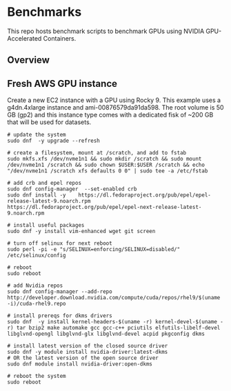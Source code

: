 # Benchmarks

This repo hosts benchmark scripts to benchmark GPUs using NVIDIA GPU-Accelerated Containers. 

## Overview

## Fresh AWS GPU instance

Create a new EC2 instance with a GPU using Rocky 9. 
This example uses a g4dn.4xlarge instance and ami-00876579da91da598.
The root volume is 50 GB (gp2) and this instance type comes with a dedicated fisk
of ~200 GB that will be used for datasets.


```
# update the system
sudo dnf  -y upgrade --refresh

# create a filesystem, mount at /scratch, and add to fstab
sudo mkfs.xfs /dev/nvme1n1 && sudo mkdir /scratch && sudo mount /dev/nvme1n1 /scratch && sudo chown $USER:$USER /scratch && echo "/dev/nvme1n1 /scratch xfs defaults 0 0" | sudo tee -a /etc/fstab

# add crb and epel repos
sudo dnf config-manager  --set-enabled crb
sudo dnf install -y    https://dl.fedoraproject.org/pub/epel/epel-release-latest-9.noarch.rpm     https://dl.fedoraproject.org/pub/epel/epel-next-release-latest-9.noarch.rpm

# install useful packages
sudo dnf -y install vim-enhanced wget git screen

# turn off selinux for next reboot
sudo perl -pi -e "s/SELINUX=enforcing/SELINUX=disabled/" /etc/selinux/config 

# reboot
sudo reboot
```

```
# add Nvidia repos
sudo dnf config-manager --add-repo http://developer.download.nvidia.com/compute/cuda/repos/rhel9/$(uname -i)/cuda-rhel9.repo

# install prereqs for dkms drivers
sudo dnf  -y install kernel-headers-$(uname -r) kernel-devel-$(uname -r) tar bzip2 make automake gcc gcc-c++ pciutils elfutils-libelf-devel libglvnd-opengl libglvnd-glx libglvnd-devel acpid pkgconfig dkms

# install latest version of the closed source driver
sudo dnf -y module install nvidia-driver:latest-dkms
# OR the latest version of the open source driver
sudo dnf module install nvidia-driver:open-dkms

# reboot the system 
sudo reboot
```
